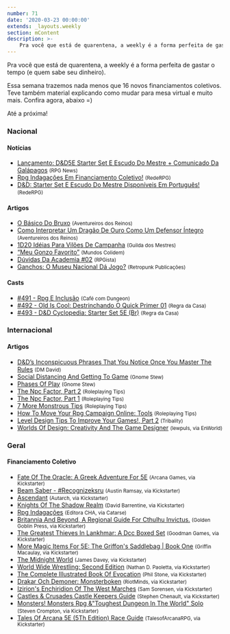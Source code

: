 ```yaml
---
number: 71
date: '2020-03-23 00:00:00'
extends: _layouts.weekly
section: mContent
description: >-
    Pra você que está de quarentena, a weekly é a forma perfeita de gastar o tempo (e quem sabe seu dinheiro).    Essa semana trazemos nada menos que 16 novos financiamentos coletivos. Teve também material explicando como mudar para mesa virtual e muito mais. Confira agora, abaixo =)    Até a pró
---
```


Pra você que está de quarentena, a weekly é a forma perfeita de gastar o tempo (e quem sabe seu dinheiro).

Essa semana trazemos nada menos que 16 novos financiamentos coletivos. Teve também material explicando como mudar para mesa virtual e muito mais. Confira agora, abaixo =)

Até a próxima!

### Nacional

#### Notícias

- [Lançamento: D&amp;D5E Starter Set E Escudo Do Mestre + Comunicado Da Galápagos] <small>(RPG News)</small>
- [Rpg Indagações Em Financiamento Coletivo!] <small>(RedeRPG)</small>
- [D&amp;D: Starter Set E Escudo Do Mestre Disponíveis Em Português!] <small>(RedeRPG)</small>

#### Artigos

- [O Básico Do Bruxo] <small>(Aventureiros dos Reinos)</small>
- [Como Interpretar Um Dragão De Ouro Como Um Defensor Íntegro] <small>(Aventureiros dos Reinos)</small>
- [1D20 Idéias Para Vilões De Campanha] <small>(Guilda dos Mestres)</small>
- [“Meu Gonzo Favorito”] <small>(Mundos Colidem)</small>
- [Dúvidas Da Academia #02] <small>(RPGista)</small>
- [Ganchos: O Museu Nacional Dá Jogo?] <small>(Retropunk Publicações)</small>

#### Casts

- [#491 - Rpg E Inclusão] <small>(Café com Dungeon)</small>
- [#492 - Old Is Cool: Destrinchando O Quick Primer 01] <small>(Regra da Casa)</small>
- [#493 - D&amp;D Cyclopedia: Starter Set 5E (Br)] <small>(Regra da Casa)</small>

### Internacional

#### Artigos

- [D&amp;D’s Inconspicuous Phrases That You Notice Once You Master The Rules] <small>(DM David)</small>
- [Social Distancing And Getting To Game] <small>(Gnome Stew)</small>
- [Phases Of Play] <small>(Gnome Stew)</small>
- [The Npc Factor, Part 2] <small>(Roleplaying Tips)</small>
- [The Npc Factor, Part 1] <small>(Roleplaying Tips)</small>
- [7 More Monstrous Tips] <small>(Roleplaying Tips)</small>
- [How To Move Your Rpg Campaign Online: Tools] <small>(Roleplaying Tips)</small>
- [Level Design Tips To Improve Your Games!, Part 2] <small>(Tribality)</small>
- [Worlds Of Design: Creativity And The Game Designer] <small>(lewpuls, via EnWorld)</small>

### Geral

#### Financiamento Coletivo

- [Fate Of The Oracle: A Greek Adventure For 5E] <small>(Arcana Games, via Kickstarter)</small>
- [Beam Saber - #Recognizeksru] <small>(Austin Ramsay, via Kickstarter)</small>
- [Ascendant] <small>(Autarch, via Kickstarter)</small>
- [Knights Of The Shadow Realm] <small>(David Barrentine, via Kickstarter)</small>
- [Rpg Indagações] <small>(Editora CHA, via Catarse)</small>
- [Britannia And Beyond, A Regional Guide For Cthulhu Invictus.] <small>(Golden Goblin Press, via Kickstarter)</small>
- [The Greatest Thieves In Lankhmar: A Dcc Boxed Set] <small>(Goodman Games, via Kickstarter)</small>
- [More Magic Items For 5E: The Griffon&#039;s Saddlebag | Book One] <small>(Griffin Macaulay, via Kickstarter)</small>
- [The Midnight World] <small>(James Davey, via Kickstarter)</small>
- [World Wide Wrestling: Second Edition] <small>(Nathan D. Paoletta, via Kickstarter)</small>
- [The Complete Illustrated Book Of Evocation] <small>(Phil Stone, via Kickstarter)</small>
- [Drakar Och Demoner: Monsterboken] <small>(RiotMinds, via Kickstarter)</small>
- [Izirion&#039;s Enchiridion Of The West Marches] <small>(Sam Sorensen, via Kickstarter)</small>
- [Castles &amp; Crusades Castle Keepers Guide] <small>(Stephen Chenault, via Kickstarter)</small>
- [Monsters! Monsters Rpg &amp;&quot;Toughest Dungeon In The World&quot; Solo] <small>(Steven Crompton, via Kickstarter)</small>
- [Tales Of Arcana 5E (5Th Edition) Race Guide] <small>(TalesofArcanaRPG, via Kickstarter)</small>


[Drakar Och Demoner: Monsterboken]: https://www.kickstarter.com/projects/riotminds/drakar-och-demoner-monsterboken
[Fate Of The Oracle: A Greek Adventure For 5E]: https://www.kickstarter.com/projects/arcanagames/fate-of-the-oracle-a-greek-adventure-for-5e
[Knights Of The Shadow Realm]: https://www.kickstarter.com/projects/shadowrealm/knights-of-the-shadow-realm
[The Greatest Thieves In Lankhmar: A Dcc Boxed Set]: https://www.kickstarter.com/projects/1409961192/the-greatest-thieves-in-lankhmar-a-dcc-boxed-set
[Tales Of Arcana 5E (5Th Edition) Race Guide]: https://www.kickstarter.com/projects/toa/tales-of-arcana-5e-5th-edition-race-guide
[The Complete Illustrated Book Of Evocation]: https://www.kickstarter.com/projects/philtonellc/the-complete-illustrated-book-of-evocation
[More Magic Items For 5E: The Griffon&#039;s Saddlebag | Book One]: https://www.kickstarter.com/projects/thegriffonssaddlebag/more-magic-items-for-5e-the-griffons-saddlebag-book-one
[Castles &amp; Crusades Castle Keepers Guide]: https://www.kickstarter.com/projects/ckg/castles-and-crusades-castle-keepers-guide
[Izirion&#039;s Enchiridion Of The West Marches]: https://www.kickstarter.com/projects/583799276/izirions-enchiridion-of-the-west-marches
[Britannia And Beyond, A Regional Guide For Cthulhu Invictus.]: https://www.kickstarter.com/projects/golden-goblin-press/britannia-and-beyond-a-regional-guide-for-cthulhu-invictus
[Monsters! Monsters Rpg &amp;&quot;Toughest Dungeon In The World&quot; Solo]: https://www.kickstarter.com/projects/stevecrompton/monsters-monsters-rpg-andtoughest-dungeon-in-the-world-solo
[Beam Saber - #Recognizeksru]: https://www.kickstarter.com/projects/austinramsaygames/beam-saber
[Ascendant]: https://www.kickstarter.com/projects/autarch/ascendant
[World Wide Wrestling: Second Edition]: https://www.kickstarter.com/projects/ndpaoletta/world-wide-wrestling-second-edition
[#491 - Rpg E Inclusão]: https://regradacasa.podbean.com/e/491-rpg-e-inclusao/
[D&amp;D’s Inconspicuous Phrases That You Notice Once You Master The Rules]: https://dmdavid.com/tag/dds-inconspicuous-phrases-that-you-notice-once-you-master-the-rules/
[The Npc Factor, Part 2]: https://www.roleplayingtips.com/rptn/the-npc-factor-part-2/
[The Npc Factor, Part 1]: https://www.roleplayingtips.com/rptn/the-npc-factor-part-1/
[Social Distancing And Getting To Game]: https://gnomestew.com/social-distancing-and-getting-to-game/
[The Midnight World]: https://www.kickstarter.com/projects/themidnightworld/the-midnight-world
[O Básico Do Bruxo]: https://aventureirosdosreinos.com/o-basico-do-bruxo/
[Level Design Tips To Improve Your Games!, Part 2]: https://www.tribality.com/2020/03/18/level-design-tips-to-improve-your-games-part-2/
[“Meu Gonzo Favorito”]: https://www.mundoscolidem.com.br/gonzo/
[#492 - Old Is Cool: Destrinchando O Quick Primer 01]: https://regradacasa.podbean.com/e/492-old-is-cool-destrinchando-o-quick-primer-01/
[Rpg Indagações Em Financiamento Coletivo!]: https://www.rederpg.com.br/2020/03/18/rpg-indagacoes-em-financiamento-coletivo/
[Rpg Indagações]: https://www.catarse.me/rpgindagacoes
[Ganchos: O Museu Nacional Dá Jogo?]: https://retropunk.com.br/editora/ganchos-o-museu-nacional-da-jogo/
[#493 - D&amp;D Cyclopedia: Starter Set 5E (Br)]: https://regradacasa.podbean.com/e/493-dd-cyclopedia-starter-set-5e-br/
[7 More Monstrous Tips]: https://www.roleplayingtips.com/rptn/7-more-monstrous-tips/
[Dúvidas Da Academia #02]: https://rpgista.com.br/2020/03/19/duvidas-da-academia-02/
[Phases Of Play]: https://gnomestew.com/phases-of-play/
[Worlds Of Design: Creativity And The Game Designer]: https://www.enworld.org/threads/worlds-of-design-creativity-and-the-game-designer.670949/
[How To Move Your Rpg Campaign Online: Tools]: https://www.roleplayingtips.com/running-games/how-to-move-your-rpg-campaign-online-tools/
[Lançamento: D&amp;D5E Starter Set E Escudo Do Mestre + Comunicado Da Galápagos]: https://newsrpg.wordpress.com/2020/03/21/lancamento-dd-starter-set-e-escudo-do-mestre/
[Como Interpretar Um Dragão De Ouro Como Um Defensor Íntegro]: https://aventureirosdosreinos.com/como-interpretar-um-dragao-de-ouro-como-um-defensor-integro/
[D&amp;D: Starter Set E Escudo Do Mestre Disponíveis Em Português!]: https://www.rederpg.com.br/2020/03/22/dd-starter-set-e-escudo-do-mestre-disponiveis-em-portugues/
[1D20 Idéias Para Vilões De Campanha]: http://guildadosmestres.com.br/2020/03/22/20-ideias-para-viloes/
